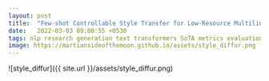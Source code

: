 ```yaml
---
layout: post
title:  "Few-shot Controllable Style Transfer for Low-Resource Multilingual Settings - Project Page"
date:   2022-03-03 09:00:55 +0530
tags: nlp research generation text transformers SoTA metrics evaluation style transfer indic languages few shot multilingual
image: https://martiansideofthemoon.github.io/assets/style_diffur.png
---
```


![style_diffur]({{ site.url }}/assets/style_diffur.png)
